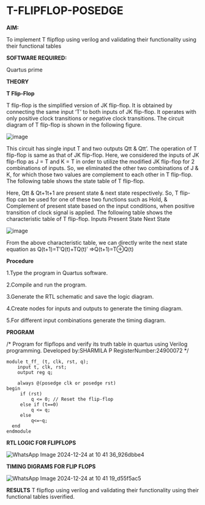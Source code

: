 # T-FLIPFLOP-POSEDGE

**AIM:**

To implement  T flipflop using verilog and validating their functionality using their functional tables

**SOFTWARE REQUIRED:**

Quartus prime

**THEORY**

**T Flip-Flop**

T flip-flop is the simplified version of JK flip-flop. It is obtained by connecting the same input ‘T’ to both inputs of JK flip-flop. It operates with only positive clock transitions or negative clock transitions. The circuit diagram of T flip-flop is shown in the following figure.

![image](https://github.com/naavaneetha/T-FLIPFLOP-POSEDGE/assets/154305477/458a68fe-2d08-4a9d-ac4f-7ae0480ce0bd)

 
This circuit has single input T and two outputs Qtt & Qtt’. The operation of T flip-flop is same as that of JK flip-flop. Here, we considered the inputs of JK flip-flop as J = T and K = T in order to utilize the modified JK flip-flop for 2 combinations of inputs. So, we eliminated the other two combinations of J & K, for which those two values are complement to each other in T flip-flop. The following table shows the state table of T flip-flop.

Here, Qtt & Qt+1t+1 are present state & next state respectively. So, T flip-flop can be used for one of these two functions such as Hold, & Complement of present state based on the input conditions, when positive transition of clock signal is applied. The following table shows the characteristic table of T flip-flop. Inputs Present State Next State

![image](https://github.com/naavaneetha/T-FLIPFLOP-POSEDGE/assets/154305477/cdd7fb32-539f-4b66-bb8d-f305a153c886)

 
From the above characteristic table, we can directly write the next state equation as Q(t+1)=T′Q(t)+TQ(t)′ ⇒Q(t+1)=T⊕Q(t)

**Procedure**

1.Type the program in Quartus software.

2.Compile and run the program.

3.Generate the RTL schematic and save the logic diagram.

4.Create nodes for inputs and outputs to generate the timing diagram.

5.For different input combinations generate the timing diagram.

**PROGRAM**

/* Program for flipflops and verify its truth table in quartus using Verilog programming. Developed by:SHARMILA P                                                RegisterNumber:24900072
*/

```
module t_ff_ (t, clk, rst, q);
    input t, clk, rst;
    output reg q;

    always @(posedge clk or posedge rst)
begin
     if (rst)
         q <= 0; // Reset the flip-flop
     else if (t==0)
         q <= q;
     else
         q<=~q;
  end
endmodule
```

**RTL LOGIC FOR FLIPFLOPS**

![WhatsApp Image 2024-12-24 at 10 41 36_926dbbe4](https://github.com/user-attachments/assets/2042f620-f571-466d-9e26-b41cd828b0e0)


**TIMING DIGRAMS FOR FLIP FLOPS**

![WhatsApp Image 2024-12-24 at 10 41 19_d55f5ac5](https://github.com/user-attachments/assets/76b9b9fd-808e-4206-b5bc-52124b07f730)


**RESULTS**
T flipflop using verilog and validating their functionality using their functional tables isverified.
